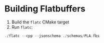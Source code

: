 # Building Flatbuffers

1. Build the `flatc` CMake target
2. Run `flatc`:
```c++
./flatc --cpp --jsonschema ./schemas/PLA.fbs
```